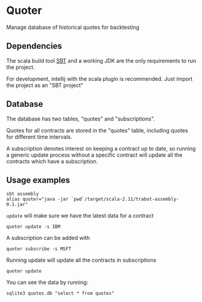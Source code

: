 Quoter
======

Manage database of historical quotes for backtesting


Dependencies
------------

The scala build tool [SBT](http://www.scala-sbt.org/download.html) and a working JDK are the only requirements to run the project.

For development, intellij with the scala plugin is recommended. Just import the project as an "SBT project"


Database
--------

The database has two tables, "quotes" and "subscriptions".

Quotes for all contracts are stored in the "quotes" table, including quotes for different time intervals.

A subscription denotes interest on keeping a contract up to date, so running a generic update process without a specific contract will update all the contracts which have a subscription.

Usage examples
--------------

	sbt assembly
	alias quoter="java -jar `pwd`/target/scala-2.11/trabot-assembly-0.1.jar"

`update` will make sure we have the latest data for a contract

	quoter update -s IBM

A subscription can be added with

	quoter subscribe -s MSFT

Running update will update all the contracts in subscriptions

	quoter update

You can see the data by running:

	sqlite3 quotes.db "select * from quotes"

